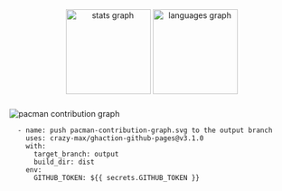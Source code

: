 <div align="center">
  <img src="https://github-readme-stats.vercel.app/api?username=izabellyrubiac&hide_title=false&hide_rank=false&show_icons=true&include_all_commits=true&count_private=true&disable_animations=false&theme=radical&locale=en&hide_border=false&order=1" height="150" alt="stats graph"  />
  <img src="https://github-readme-stats.vercel.app/api/top-langs?username=izabellyrubiac&locale=en&hide_title=false&layout=compact&card_width=320&langs_count=5&theme=radical&hide_border=false&order=2" height="150" alt="languages graph"  />
</div>

###

<picture>
  <source media="(prefers-color-scheme: dark)" srcset="https://raw.githubusercontent.com/izabellyrubiac/izabellyrubiac/output/pacman-contribution-graph-dark.svg">
  <source media="(prefers-color-scheme: light)" srcset="https://raw.githubusercontent.com/izabellyrubiac/izabellyrubiac/output/pacman-contribution-graph.svg">
  <img alt="pacman contribution graph" src="https://raw.githubusercontent.com/izabellyrubiac/izabellyrubiac/output/pacman-contribution-graph.svg">
</picture>



      - name: push pacman-contribution-graph.svg to the output branch
        uses: crazy-max/ghaction-github-pages@v3.1.0
        with:
          target_branch: output
          build_dir: dist
        env:
          GITHUB_TOKEN: ${{ secrets.GITHUB_TOKEN }}
